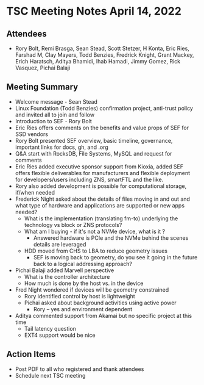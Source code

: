 # TSC Meeting Notes April 14, 2022

## Attendees
* Rory Bolt, Remi Brasga, Sean Stead, Scott Stetzer, H Konta, Eric Ries, Farshad M, Clay Mayers, Todd Benzies, Fredrick Knight, Grant Mackey, Erich Haratsch, Aditya Bhamidi, Ihab Hamadi, Jimmy Gomez, Rick Vasquez, Pichai Balaji

## Meeting Summary
* Welcome message - Sean Stead
* Linux Foundation (Todd Benzies) confirmation project, anti-trust policy and invited all to join and follow
* Introduction to SEF - Rory Bolt
* Eric Ries offers comments on the benefits and value props of SEF for SSD vendors
* Rory Bolt presented SEF overview, basic timeline, governance, important links for docs, gh, and .org
* Q&A  start with RocksDB, File Systems, MySQL and request for comments
* Eric Ries added executive sponsor support from Kioxia, added SEF offers flexible deliverables for manufacturers and flexible deployment for developers/users including ZNS, smartFTL and the like. 
* Rory also added development is possible for computational storage, if/when needed
* Frederick Night asked about the details of files moving in and out and what type of hardware and applications are supported or new apps needed? 
  - What is the implementation (translating fm-to) underlying the technology vs block or ZNS protocols?
  - What am I buying  - if it's not a NVMe device, what is it ?
    - Answered hardware is PCIe and the NVMe behind the scenes details are leveraged
  - HDD moved from CHS to LBA to reduce geometry issues
    - SEF is moving back to geometry, do you see it going in the future back to a logical addressing approach?
* Pichai Balaji added Marvell perspective
  - What is the controller architecture
  - How much is done by the host vs. in the device
* Fred Night wondered if devices will be geometry constrained 
  - Rory identified control by host is lightweight 
  - Pichai asked about background activities using active power
    - Rory – yes and environment dependent 
* Aditya commented support from Akamai but no specific project at this time
  - Tail latency question
  - EXT4 support would be nice

## Action Items
* Post PDF to all who registered and thank attendees
* Schedule next TSC meeting
